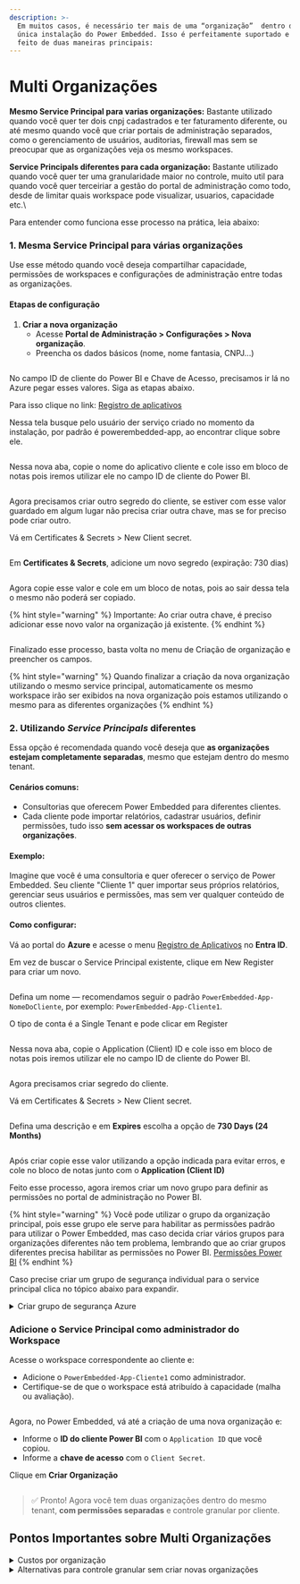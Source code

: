 ```yaml
---
description: >-
  Em muitos casos, é necessário ter mais de uma “organização”  dentro de uma
  única instalação do Power Embedded. Isso é perfeitamente suportado e pode ser
  feito de duas maneiras principais:
---
```


# Multi Organizações

**Mesmo Service Principal para varias organizações:** Bastante utilizado quando você quer ter dois cnpj cadastrados e ter faturamento diferente, ou até mesmo quando você que criar portais de administração  separados, como o gerenciamento de usuários, auditorias, firewall mas sem se preocupar que as organizações veja os mesmo workspaces.

**Service Principals diferentes para cada organização:** Bastante utilizado quando você quer ter uma granularidade maior no controle, muito util para quando você quer terceiriar a gestão do portal de administração como todo, desde de limitar quais workspace pode visualizar, usuarios, capacidade etc.\


Para entender como funciona esse processo na prática, leia abaixo:

### 1. Mesma Service Principal para várias organizações

Use esse método quando você deseja compartilhar capacidade, permissões de workspaces e configurações de administração entre todas as organizações.

#### Etapas de configuração

1. **Criar a nova organização**
   * Acesse **Portal de Administração > Configurações > Nova organização**.
   * Preencha os dados básicos (nome, nome fantasia, CNPJ...)

<figure><img src="../../../.gitbook/assets/image (13).png" alt=""><figcaption></figcaption></figure>

No campo ID de cliente do Power BI e Chave de Acesso, precisamos ir lá no Azure pegar esses valores. Siga as etapas abaixo.

Para isso clique no link: [Registro de aplicativos](https://portal.azure.com/#view/Microsoft_AAD_IAM/ActiveDirectoryMenuBlade/~/RegisteredApps)

Nessa tela busque pelo usuário der serviço criado no momento da instalação, por padrão é powerembedded-app, ao encontrar  clique sobre ele.

<figure><img src="../../../.gitbook/assets/image (1) (1) (1).png" alt=""><figcaption></figcaption></figure>



Nessa nova aba, copie o nome do aplicativo cliente e cole isso em bloco de notas pois iremos utilizar ele no campo ID de cliente do Power BI.

<figure><img src="../../../.gitbook/assets/image (2) (1).png" alt=""><figcaption></figcaption></figure>

Agora precisamos criar outro segredo do cliente, se estiver com esse valor guardado em algum lugar não precisa criar outra chave, mas se for preciso pode criar outro.

Vá em Certificates & Secrets > New Client secret.

<figure><img src="../../../.gitbook/assets/image (3) (1).png" alt=""><figcaption></figcaption></figure>

Em **Certificates & Secrets**, adicione um novo segredo (expiração: 730 dias)

<figure><img src="../../../.gitbook/assets/image (4) (1).png" alt=""><figcaption></figcaption></figure>

Agora copie esse valor e cole em um bloco de notas, pois ao sair dessa tela o mesmo não poderá ser copiado.&#x20;

{% hint style="warning" %}
Importante: Ao criar outra chave, é preciso adicionar esse novo valor na organização já existente.
{% endhint %}

<figure><img src="../../../.gitbook/assets/image (5) (1).png" alt=""><figcaption></figcaption></figure>

Finalizado esse processo, basta volta no menu de Criação de organização e preencher os campos.

{% hint style="warning" %}
Quando finalizar a criação da nova organização utilizando o mesmo service principal, automaticamente os mesmo workspace irão ser exibidos na nova organização pois estamos utilizando o mesmo para as diferentes organizações
{% endhint %}

### 2. Utilizando _Service Principals_ diferentes

Essa opção é recomendada quando você deseja que **as organizações estejam completamente separadas**, mesmo que estejam dentro do mesmo tenant.

#### &#x20;Cenários comuns:

* Consultorias que oferecem Power Embedded para diferentes clientes.
* Cada cliente pode importar relatórios, cadastrar usuários, definir permissões, tudo isso **sem acessar os workspaces de outras organizações**.

#### Exemplo:

Imagine que você é uma consultoria e quer oferecer o serviço de Power Embedded. Seu cliente "Cliente 1" quer importar seus próprios relatórios, gerenciar seus usuários e permissões, mas sem ver qualquer conteúdo de outros clientes.

#### Como configurar:

Vá ao portal do **Azure** e acesse o menu [Registro de Aplicativos](https://portal.azure.com/#view/Microsoft_AAD_IAM/ActiveDirectoryMenuBlade/~/RegisteredApps) no **Entra ID**.

Em vez de buscar o Service Principal existente, clique em New Register para criar um novo.

<figure><img src="../../../.gitbook/assets/registro de app.png" alt=""><figcaption></figcaption></figure>

Defina um nome — recomendamos seguir o padrão `PowerEmbedded-App-NomeDoCliente`, por exemplo: `PowerEmbedded-App-Cliente1`.

O tipo de conta é a Single Tenant e pode clicar em Register

<figure><img src="../../../.gitbook/assets/nome app.png" alt=""><figcaption></figcaption></figure>

Nessa nova aba, copie o Application (Client) ID e cole isso em bloco de notas pois iremos utilizar ele no campo ID de cliente do Power BI.

<figure><img src="../../../.gitbook/assets/image (6) (1).png" alt=""><figcaption></figcaption></figure>



Agora precisamos criar segredo do cliente.

Vá em Certificates & Secrets > New Client secret.

<figure><img src="../../../.gitbook/assets/image (9).png" alt=""><figcaption></figcaption></figure>

Defina uma descrição e em **Expires** escolha a opção de **730 Days (24 Months)**

<figure><img src="../../../.gitbook/assets/image (15).png" alt=""><figcaption></figcaption></figure>



Após criar copie esse valor utilizando a opção indicada para evitar erros, e cole no bloco de notas junto com o **Application (Client ID)**

Feito esse processo, agora iremos criar um novo grupo para definir as permissões no portal de administração no Power BI.

{% hint style="warning" %}
Você pode utilizar o grupo da organização principal, pois esse grupo ele serve para habilitar as permissões padrão para utilizar o Power Embedded, mas caso decida criar vários grupos para organizações diferentes não tem problema, lembrando que ao criar grupos diferentes precisa habilitar as permissões no Power BI. [Permissões Power BI](../../../documentacao-tecnica/instalacao/)
{% endhint %}



Caso precise criar um grupo de segurança individual para o service principal clica no tópico abaixo para expandir.

<details>

<summary>Criar grupo de segurança Azure</summary>

Para criar o grupo de segurança [clique aqui ](https://portal.azure.com/#view/Microsoft_AAD_IAM/GroupsManagementMenuBlade/~/AllGroups)

Nessa tela clique em **New Group**

<figure><img src="../../../.gitbook/assets/image (18).png" alt=""><figcaption></figcaption></figure>



Nessa tela defina o tipo de grupo que é por padrão Security e em seguida defina um nome para esse grupo, utilize como padrão esse **Powerembedded-app-nomecliente**

Agora, Adicione o **Service Principal recém-criado** como membro do grupo.

<figure><img src="../../../.gitbook/assets/group.png" alt=""><figcaption></figcaption></figure>

Nessa nova tela busque pelo Powerembedded-app-cliente1, clique no checkbox e clique em selecionar.

<figure><img src="../../../.gitbook/assets/image (10).png" alt=""><figcaption></figcaption></figure>



Com o grupo criado, é muito importante agora acessar o portal de administração do Power Bi e definir as permissões para esse grupo. [Permissões Power BI](../../../documentacao-tecnica/instalacao/)

</details>

### Adicione o Service Principal como administrador do Workspace

Acesse o workspace correspondente ao cliente e:

* Adicione o `PowerEmbedded-App-Cliente1` como administrador.
* Certifique-se de que o workspace está atribuído à capacidade (malha ou avaliação).

<figure><img src="../../../.gitbook/assets/image (11).png" alt=""><figcaption></figcaption></figure>

Agora, no Power Embedded, vá até a criação de uma nova organização e:

* Informe o **ID do cliente Power BI** com o `Application ID` que você copiou.
* Informe a **chave de acesso** com o `Client Secret`.

Clique em **Criar Organização**

<figure><img src="../../../.gitbook/assets/image (12).png" alt=""><figcaption></figcaption></figure>

> ✅ Pronto! Agora você tem duas organizações dentro do mesmo tenant, **com permissões separadas** e controle granular por cliente.

## Pontos Importantes sobre Multi Organizações



<details>

<summary>Custos por organização</summary>

* **Valor por usuário:** R$ 5,00/mês
* **Mínimo por organização:** 20 usuários (R$ 100,00/mês)

> **Observação:** se uma organização tiver menos de 20 usuários, o custo mensal mínimo continuará sendo R$ 100,00.
>
> Se o mesmo usuário for cadastrado em mais de uma organização ele será cobrado normalmente.

</details>

<details>

<summary>Alternativas para controle granular sem criar novas organizações</summary>



*   **Empresas**&#x20;

    * Permite agrupar relatórios e portais com identidades visuais distintas, mantendo uma única organização.

    [Funcionalidade de empresas](https://docs.powerembedded.com.br/portal-de-administracao/empresas)\


- **Contribuidor de Workspace**
  * Use roles específicas para limitar o acesso a todos os workspace do portal de administração. Com a função de contribuidor de workspace você consegue liberar o acesso do usuário ao portal de admin sem precisa ter acesso full aos workspace

</details>
